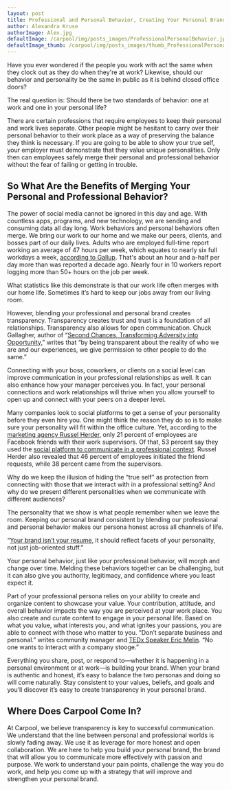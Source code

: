 ```yaml
---
layout: post
title: Professional and Personal Behavior, Creating Your Personal Brand
author: Alexandra Kruse
authorImage: Alex.jpg
defaultImage: /carpool/img/posts_images/ProfessionalPersonalBehavior.jpg
defaultImage_thumb: /carpool/img/posts_images/thumb_ProfessionalPersonalBehavior.jpg
---
```


Have you ever wondered if the people you work with act the same when they clock out as they do when they're at work? Likewise, should our behavior and personality be the same in public as it is behind closed office doors?

<!--more-->

The real question is: Should there be two standards of behavior: one at work and one in your personal life?
  
There are certain professions that require employees to keep their personal and work lives separate. Other people might be hesitant to carry over their personal behavior to their work place as a way of preserving the balance they think is necessary. If you are going to be able to show your true self, your employer must demonstrate that they value unique personalities. Only then can employees safely merge their personal and professional behavior without the fear of failing or getting in trouble.

So What Are the Benefits of Merging Your Personal and Professional Behavior?
----------------------------------------------------------------------------

The power of social media cannot be ignored in this day and age. With countless apps, programs, and new technology, we are sending and consuming data all day long. Work behaviors and personal behaviors often merge. We bring our work to our home and we make our peers, clients, and bosses part of our daily lives. Adults who are employed full-time report working an average of 47 hours per week, which equates to nearly six full workdays a week, [according to Gallup](http://money.cnn.com/2015/07/09/news/economy/americans-work-bush/). That's about an hour and a-half per day more than was reported a decade ago. Nearly four in 10 workers report logging more than 50+ hours on the job per week.
  
What statistics like this demonstrate is that our work life often merges with our home life. Sometimes it’s hard to keep our jobs away from our living room.  
  
However, blending your professional and personal brand creates transparency. Transparency creates trust and trust is a foundation of all relationships. Transparency also allows for open communication. Chuck Gallagher, author of “[Second Chances, Transforming Adversity into Opportunity](http://www.chuckgallagher.com/five-ways-transparency-creates-success/),” writes that “by being transparent about the reality of who we are and our experiences, we give permission to other people to do the same.”
  
Connecting with your boss, coworkers, or clients on a social level can improve communication in your professional relationships as well. It can also enhance how your manager perceives you. In fact, your personal connections and work relationships will thrive when you allow yourself to open up and connect with your peers on a deeper level.
  
Many companies look to social platforms to get a sense of your personality before they even hire you. One might think the reason they do so is to make sure your personality will fit within the office culture. Yet, according to the [marketing agency Russel Herder](http://www.zdnet.com/article/21-are-facebook-friends-with-their-boss/), only 21 percent of employees are Facebook friends with their work supervisors. Of that, 53 percent say they used the [social platform to communicate in a professional context](http://carpoolagency.com/articles/5-Arguments-Against-Going-Social-and-How-to-Combat-Them.html). Russel Herder also revealed that 46 percent of employees initiated the friend requests, while 38 percent came from the supervisors.
  
Why do we keep the illusion of hiding the “true self” as protection from connecting with those that we interact with in a professional setting? And why do we present different personalities when we communicate with different audiences?
  
The personality that we show is what people remember when we leave the room. Keeping our personal brand consistent by blending our professional and personal behavior makes our persona honest across all channels of life.
  
“[Your brand isn’t your resume](http://www.slideshare.net/CallahanCreek/how-to-meld-your-personal-professional-online-brand-or-how-i-learned-to-stop-worrying-embrace-air-guitar), it should reflect facets of your personality, not just job-oriented stuff.”
  
Your personal behavior, just like your professional behavior, will morph and change over time. Melding these behaviors together can be challenging, but it can also give you authority, legitimacy, and confidence where you least expect it. 
  
Part of your professional persona relies on your ability to create and organize content to showcase your value. Your contribution, attitude, and overall behavior impacts the way you are perceived at your work place. You also create and curate content to engage in your personal life. Based on what you value, what interests you, and what ignites your passions, you are able to connect with those who matter to you. “Don’t separate business and personal.” writes community manager and [TEDx Speaker Eric Melin](http://www.callahancreek.com/how-to-blend-your-professional-and-personal-brand/). “No one wants to interact with a company stooge.”
  
Everything you share, post, or respond to—whether it is happening in a personal environment or at work—is building your brand. When your brand is authentic and honest, it’s easy to balance the two personas and doing so will come naturally. Stay consistent to your values, beliefs, and goals and you’ll discover it’s easy to create transparency in your personal brand.
 
Where Does Carpool Come In?
---------------------------

At Carpool, we believe transparency is key to successful communication. We understand that the line between personal and professional worlds is slowly fading away. We use it as leverage for more honest and open collaboration. We are here to help you build your personal brand, the brand that will allow you to communicate more effectively with passion and purpose. We work to understand your pain points, challenge the way you do work, and help you come up with a strategy that will improve and strengthen your personal brand.
